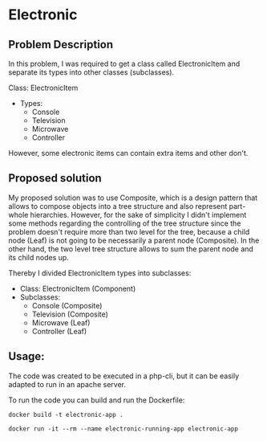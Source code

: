 # Electronic

## Problem Description
In this problem, I was required to get a class called ElectronicItem 
and separate its types into other classes (subclasses).

Class: ElectronicItem
* Types:
    * Console
    * Television
    * Microwave
    * Controller

However, some electronic items can contain extra items and other don't.

## Proposed solution
My proposed solution was to use Composite, which is a design pattern that allows to compose objects into a tree structure and also represent part-whole hierarchies.
However, for the sake of simplicity I didn't implement some methods regarding the controlling of the tree structure since the problem doesn't require more than two level for the tree, because a child node (Leaf)
is not going to be necessarily a parent node (Composite).
In the other hand, the two level tree structure allows to sum the parent node and its child nodes up. 

Thereby I divided ElectronicItem types into subclasses:
* Class: ElectronicItem (Component)
* Subclasses: 
    * Console (Composite)
    * Television (Composite)
    * Microwave (Leaf)
    * Controller (Leaf)

## Usage:
The code was created to be executed in a php-cli, but it can be easily adapted to run in an apache server.

To run the code you can build and run the Dockerfile:

` docker build -t electronic-app . `

` docker run -it --rm --name electronic-running-app electronic-app `


